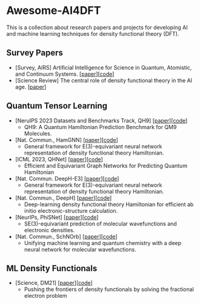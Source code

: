 # Awesome-AI4DFT
This is a collection about research papers and projects for developing AI and machine learning techniques for density functional theory (DFT).

## Survey Papers
* [Survey, AIRS] Artificial Intelligence for Science in Quantum, Atomistic, and Continuum Systems. [[paper](https://arxiv.org/abs/2307.08423)][[code](https://github.com/divelab/AIRS/tree/main/OpenDFT)]
* [Science Review] The central role of density functional theory in the AI age. [[paper](https://www.science.org/doi/10.1126/science.abn3445)]


## Quantum Tensor Learning
* [NeruIPS 2023 Datasets and Benchmarks Track, QH9] [[paper](https://arxiv.org/abs/2306.09549)][[code](https://github.com/divelab/AIRS/tree/main/OpenDFT/QHBench)]
  - QH9: A Quantum Hamiltonian Prediction Benchmark for QM9 Molecules.
* [Nat. Commun., HamGNN] [[paper](https://www.nature.com/articles/s41467-023-38468-8)][[code](https://github.com/QuantumLab-ZY/HamGNN)]
  - General framework for E(3)-equivariant neural network representation of density functional theory Hamiltonian.
* [ICML 2023, QHNet] [[paper](https://arxiv.org/abs/2306.04922)][[code](https://github.com/divelab/AIRS/tree/main/OpenDFT/QHNet)]
  - Efficient and Equivariant Graph Networks for Predicting Quantum Hamiltonian
* [Nat. Commun. DeepH-E3] [[paper](https://www.nature.com/articles/s41467-023-38468-8)][[code](https://github.com/Xiaoxun-Gong/DeepH-E3)]
  - General framework for E(3)-equivariant neural network representation of density functional theory Hamiltonian.
* [Nat. Commun., DeepH] [[paper](https://www.nature.com/articles/s43588-022-00265-6)][[code](https://github.com/mzjb/DeepH-pack)]
  - Deep-learning density functional theory Hamiltonian for efficient ab initio electronic-structure calculation.
* [NeurIPs, PhiSNet] [[paper](https://arxiv.org/abs/2106.02347)][[code](https://openreview.net/forum?id=auGY2UQfhSu)]
  - SE(3)-equivariant prediction of molecular wavefunctions and electronic densities.
* [Nat. Commun., SchNOrb] [[paper](https://www.nature.com/articles/s41467-019-12875-2)][[code](https://github.com/atomistic-machine-learning/SchNOrb)]
  - Unifying machine learning and quantum chemistry with a deep neural network for molecular wavefunctions.

## ML Density Functionals
* [Science, DM21] [[paper](https://www.science.org/doi/10.1126/science.abj6511)][[code](https://github.com/google-deepmind/deepmind-research/tree/master/density_functional_approximation_dm21)]
  - Pushing the frontiers of density functionals by solving the fractional electron problem
